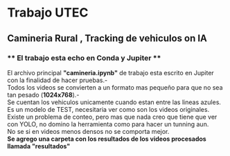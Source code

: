 # **Trabajo UTEC**<br>
## **Camineria Rural , Tracking de vehiculos on IA** <br>
### ** El trabajo esta echo en Conda y Jupiter **
El archivo principal **"camineria.ipynb"** de trabajo esta escrito en Jupiter con la finalidad de hacer pruebas.-<br>
Todos los videos se convierten a un formato mas pequeño para que no sea tan pesado (**1024x768**).-<br>
Se cuentan los vehiculos unicamente cuando estan entre las lineas azules.<br>
Es un modelo de TEST, necesitaria ver como son los videos originales.<br>
Existe un problema de conteo, pero mas que nada creo que tiene que ver con YOLO, no domino la herramienta como para hacer un tunning aun. <br>
No se si en videos menos densos no se comporta mejor. <br>
**Se agrego una carpeta con los resultados de los videos procesados llamada "resultados"**
